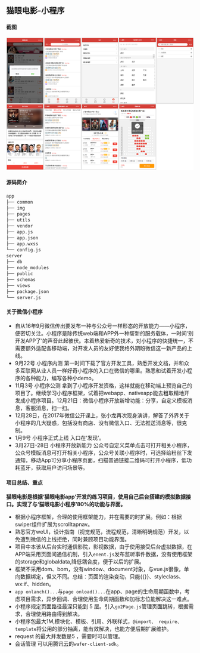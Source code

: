 猫眼电影-小程序
-------------------------------------------------------------------
#### 截图
![相关截图](screenshot/maoyan.png)
#### 源码简介

```tree
app
├── common
├── img
├── pages
├── utils
├── vendor
├── app.js
├── app.json
├── app.wxss
└── config.js
server
├── db
├── node_modules
├── public
├── schemas
├── views
├── package.json
└── server.js

```
#### 关于微信小程序
* 自从16年9月微信传出要发布一种与公众号一样形态的开放能力——小程序，便密切关注。小程序是除传统web端和APP外一种崭新的服务载体，一时间‘别开发APP了’的声音此起彼伏。本着热爱新奇的技术，对小程序的快捷统一，不需要额外适配各移动端，对开发人员的友好使我格外期盼微信这一新产品的上线。
* 9月22号 小程序内测 第一时间下载了官方开发工具，熟悉开发文档，并和众多互联网从业人员一样好奇小程序的入口在微信的哪里。熟悉和试着开发小程序的各种能力，编写各种小demo。
* 11月3号 小程序公测 拿到了小程序开发资格，这样就能在移动端上预览自己的项目了。继续学习小程序框架，试着把webapp、nativeapp能去粗取精地开发成小程序项目。12月21日：微信小程序开放新增功能：分享，自定义模板消息，客服消息，扫一扫。
* 12月28日，在2017年微信公开课上，张小龙再次现身演讲，解答了外界关于小程序的几大疑惑，包括没有商店、没有微信入口、无法推送消息等，很克制。
* 1月9号 小程序正式上线 入口在‘发现’。
* 3月27日-28日 小程序开放新能力 公众号自定义菜单点击可打开相关小程序，公众号模版消息可打开相关小程序，公众号关联小程序时，可选择给粉丝下发通知，移动App可分享小程序页面，扫描普通链接二维码可打开小程序，低功耗蓝牙，获取用户访问场景等。

#### 项目总结、重点
**猫眼电影是根据‘猫眼电影app’开发的练习项目，使用自己后台搭建的模拟数据接口。实现了与‘猫眼电影小程序’80%的功能与界面。** 
* 根据小程序框架，合理的使用框架能力，并在需要的时扩展。例如：根据swiper组件扩展为scrolltapnav。   
* 熟悉官方weUI，设计指南（视觉规范，流程规范，清晰明确规范）开发，以免遭到微信的上线拒绝，同时兼顾项目功能界面。  
* 项目中本该从后台实时通信影院，影视数据，由于使用接受后台虚拟数据，在APP端采用页面间通信机制，引入```enent.js```发布监听事件数据，没有使用框架的storage和globaldata,降低耦合度，便于以后的扩展。  
* 框架不采用dom、bom，没有window、document对象，与vue.js很像，单向数据绑定，但又不同。总结：页面的渲染变动，只能{{}}、styleclass、wx:if、hidden。  
* ```app onlanch()...```与```page onload()...```在app、page的生命周期函数中，考虑项目需求，异步回调、合理使用生命周期函数和加标志位能解决这一难点。  
* 小程序规定页面路径最深只能到 5 层。引入```go2Page.js```管理页面跳转，根据需求，合理使用路由得到解决。  
* 小程序包最大1M,模块化、模板、引用、外联样式，```@import、 require、template```将公用的部分抽离，能有效解决，也能方便后期扩展维护。  
* request 的最大并发数是5 ，需要时可以管理。   
* 会话管理 可以用腾讯云的```wafer-client-sdk```。  




